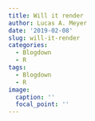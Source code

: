 ```yaml
---
title: Will it render
author: Lucas A. Meyer
date: '2019-02-08'
slug: will-it-render
categories:
  - Blogdown
  - R
tags:
  - Blogdown
  - R
image:
  caption: ''
  focal_point: ''
---
```

